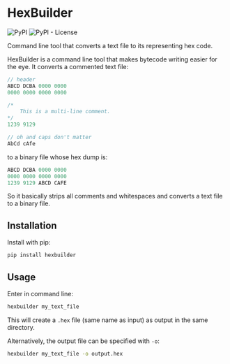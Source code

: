 # HexBuilder

![PyPI](https://img.shields.io/pypi/v/hexbuilder)
![PyPI - License](https://img.shields.io/pypi/l/hexbuilder)

Command line tool that converts a text file to its representing hex code.

HexBuilder is a command line tool that makes bytecode writing easier for the eye. It converts a commented text file:

```java
// header
ABCD DCBA 0000 0000
0000 0000 0000 0000

/*
    This is a multi-line comment.
*/
1239 9129

// oh and caps don't matter
AbCd cAfe
```

to a binary file whose hex dump is:

```java
ABCD DCBA 0000 0000
0000 0000 0000 0000
1239 9129 ABCD CAFE
```

So it basically strips all comments and whitespaces and converts a text file to a binary file.

## Installation

Install with pip:

```sh
pip install hexbuilder
```

## Usage

Enter in command line:

```sh
hexbuilder my_text_file
```

This will create a `.hex` file (same name as input) as output in the same directory.

Alternatively, the output file can be specified with `-o`:

```sh
hexbuilder my_text_file -o output.hex
```